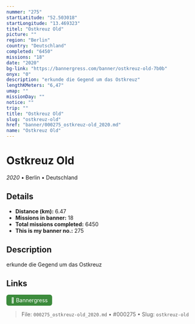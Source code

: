 ```yaml
---
nummer: "275"
startLatitude: "52.503018"
startLongitude: "13.469323"
titel: "Ostkreuz Old"
picture: ""
region: "Berlin"
country: "Deutschland"
completed: "6450"
missions: "18"
date: "2020"
bg-link: "https://bannergress.com/banner/ostkreuz-old-7b0b"
onyx: "0"
description: "erkunde die Gegend um das Ostkreuz"
lengthKMeters: "6,47"
umap: ""
missionDay: ""
notice: ""
trip: ""
title: "Ostkreuz Old"
slug: "ostkreuz-old"
href: "banner/000275_ostkreuz-old_2020.md"
name: "Ostkreuz Old"
---
```

# Ostkreuz Old

*2020* • Berlin • Deutschland





## Details
- **Distance (km):** 6.47
- **Missions in banner:** 18
- **Total missions completed:** 6450
- **This is my banner no.:** 275



## Description
erkunde die Gegend um das Ostkreuz



## Links
<a href="https://bannergress.com/banner/ostkreuz-old-7b0b" target="_blank" style="display:inline-block;margin-right:8px;padding:6px 12px;background:#3c8b3c;color:#fff;text-decoration:none;border-radius:6px;">🔗 Bannergress</a>



> File: `000275_ostkreuz-old_2020.md`
> • #000275
> • Slug: `ostkreuz-old`
